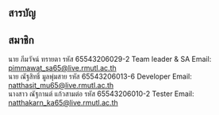 ## สารบัญ
## สมาชิก
นาย ภีมวัจน์ ทรายตา 		รหัส 65543206029-2 	Team leader & SA Email: pimmawat_sa65@live.rmutl.ac.th           
นาย ณัฐสิทธิ์ มูลพุ่มสาย 		รหัส 65543206013-6	Developer  Email: natthasit_mu65@live.rmutl.ac.th            
นางสาว ณัฐกานต์ แก้วสามต่อ 	รหัส 65543206010-2	Tester  Email: natthakarn_ka65@live.rmutl.ac.th
